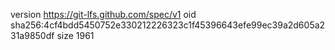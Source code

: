 version https://git-lfs.github.com/spec/v1
oid sha256:4cf4bdd5450752e330212226323c1f45396643efe99ec39a2d605a231a9850df
size 1961
